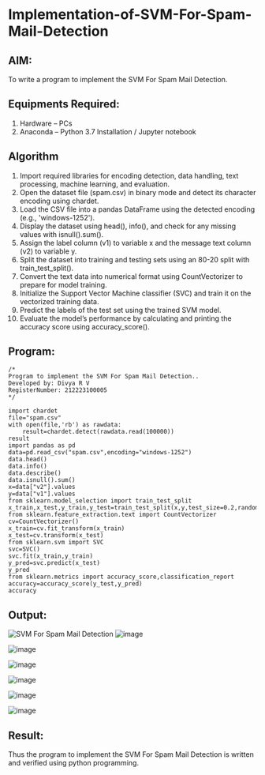 # Implementation-of-SVM-For-Spam-Mail-Detection

## AIM:
To write a program to implement the SVM For Spam Mail Detection.

## Equipments Required:
1. Hardware – PCs
2. Anaconda – Python 3.7 Installation / Jupyter notebook

## Algorithm
1. Import required libraries for encoding detection, data handling, text processing, machine learning, and evaluation. 
2. Open the dataset file (spam.csv) in binary mode and detect its character encoding using chardet.
3. Load the CSV file into a pandas DataFrame using the detected encoding (e.g., 'windows-1252').
4. Display the dataset using head(), info(), and check for any missing values with isnull().sum().
5. Assign the label column (v1) to variable x and the message text column (v2) to variable y.
6. Split the dataset into training and testing sets using an 80-20 split with train_test_split().
7. Convert the text data into numerical format using CountVectorizer to prepare for model training.
8. Initialize the Support Vector Machine classifier (SVC) and train it on the vectorized training data.
9. Predict the labels of the test set using the trained SVM model.
10. Evaluate the model’s performance by calculating and printing the accuracy score using accuracy_score().

## Program:
```
/*
Program to implement the SVM For Spam Mail Detection..
Developed by: Divya R V
RegisterNumber: 212223100005 
*/
```
```
import chardet
file="spam.csv"
with open(file,'rb') as rawdata:
    result=chardet.detect(rawdata.read(100000))
result
import pandas as pd
data=pd.read_csv("spam.csv",encoding="windows-1252")
data.head()
data.info()
data.describe()
data.isnull().sum()
x=data["v2"].values
y=data["v1"].values
from sklearn.model_selection import train_test_split
x_train,x_test,y_train,y_test=train_test_split(x,y,test_size=0.2,random_state=0)
from sklearn.feature_extraction.text import CountVectorizer
cv=CountVectorizer()
x_train=cv.fit_transform(x_train)
x_test=cv.transform(x_test)
from sklearn.svm import SVC
svc=SVC()
svc.fit(x_train,y_train)
y_pred=svc.predict(x_test)
y_pred
from sklearn.metrics import accuracy_score,classification_report
accuracy=accuracy_score(y_test,y_pred)
accuracy
```

## Output:
![SVM For Spam Mail Detection](sam.png)
![image](https://github.com/user-attachments/assets/c4e5483b-89d8-4e9b-bcb9-58eb33ae7c43)

![image](https://github.com/user-attachments/assets/2f5fb651-3e8e-46a4-a11a-2b4d8bf3bced)

![image](https://github.com/user-attachments/assets/9b50d620-6d0a-4c19-a5f1-8c9572bf6b52)

![image](https://github.com/user-attachments/assets/f495d474-5477-45e1-942d-f91b6c29dd62)

![image](https://github.com/user-attachments/assets/3f8d047c-e1e0-44f6-8a29-28abd5e9f909)

![image](https://github.com/user-attachments/assets/3632058a-f194-428f-b422-31f716137b38)

## Result:
Thus the program to implement the SVM For Spam Mail Detection is written and verified using python programming.
